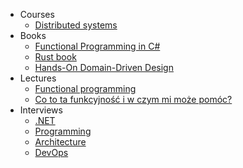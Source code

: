 - Courses
    - [Distributed systems](courses/distributed_systems_course/)
- Books
    - [Functional Programming in C#](books/functional_programming_in_csharp/)
    - [Rust book](books/rust_book/)
    - [Hands-On Domain-Driven Design](books/hands_on_domain_driven_design/)
- Lectures
    - [Functional programming](lectures/functional_programming/)
    - [Co to ta funkcyjność i w czym mi może pomóc?](lectures/co_to_ta_funkcyjnosc/)
- Interviews
    - [.NET](interview/dotnet)
    - [Programming](interview/programming)
    - [Architecture](interview/architecture)
    - [DevOps](interview/devops)